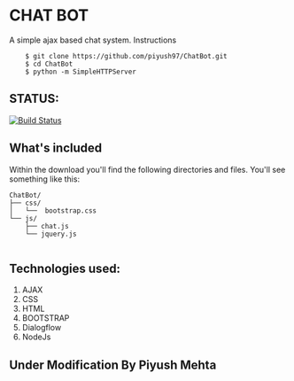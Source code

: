 # CHAT BOT
A simple ajax based chat system.
Instructions
```
    $ git clone https://github.com/piyush97/ChatBot.git
    $ cd ChatBot
    $ python -m SimpleHTTPServer 
```

## STATUS:
[![Build Status](https://img.shields.io/travis/twbs/bootstrap/v4-dev.svg)](https://travis-ci.org/twbs/bootstrap)


## What's included

Within the download you'll find the following directories and files. You'll see something like this:

```
ChatBot/
├── css/
│   └──  bootstrap.css
└── js/
    ├── chat.js
    └── jquery.js
   
```
## Technologies used:
1. AJAX
2. CSS
3. HTML
4. BOOTSTRAP
5. Dialogflow
6. NodeJs


## Under Modification By Piyush Mehta
